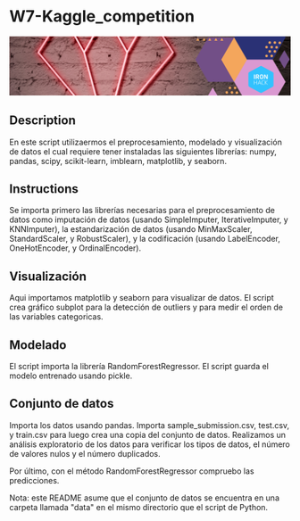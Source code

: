 # W7-Kaggle_competition

![portada](https://github.com/Ironhack-Data-Madrid-Enero-2021/W7-Kaggle_competition/blob/main/images/PORTADA.jpg)

## Description

En este script utilizaermos el preprocesamiento, modelado y visualización de datos el cual requiere tener instaladas las siguientes librerías: numpy, pandas, scipy, scikit-learn, imblearn, matplotlib, y seaborn.

## Instructions


Se importa primero las librerías necesarias para el preprocesamiento de datos como imputación de datos (usando SimpleImputer, IterativeImputer, y KNNImputer), la estandarización de datos (usando MinMaxScaler, StandardScaler, y RobustScaler), y la codificación (usando LabelEncoder, OneHotEncoder, y OrdinalEncoder).

## Visualización

Aqui importamos matplotlib y seaborn para visualizar de datos. El script crea gráfico subplot para la detección de outliers y para medir el orden de las variables categoricas.


## Modelado

El script importa la librería RandomForestRegressor. El script guarda el modelo entrenado usando pickle.

## Conjunto de datos

Importa los datos usando pandas. Importa sample_submission.csv, test.csv, y train.csv para luego crea una copia del conjunto de datos. Realizamos un análisis exploratorio de los datos para verificar los tipos de datos, el número de valores nulos y el número duplicados.

Por último, con el método RandomForestRegressor compruebo las predicciones.

Nota: este README asume que el conjunto de datos se encuentra en una carpeta llamada "data" en el mismo directorio que el script de Python.
